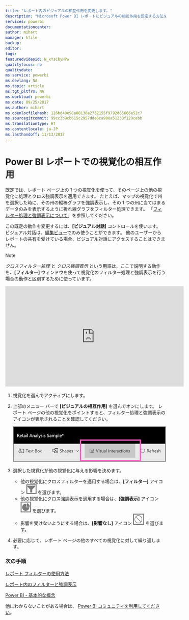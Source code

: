 ```yaml
---
title: "レポート内のビジュアルの相互作用を変更します。"
description: "Microsoft Power BI レポートにビジュアルの相互作用を設定する方法を説明します。"
services: powerbi
documentationcenter: 
author: mihart
manager: kfile
backup: 
editor: 
tags: 
featuredvideoid: N_xYsCbyHPw
qualityfocus: no
qualitydate: 
ms.service: powerbi
ms.devlang: NA
ms.topic: article
ms.tgt_pltfrm: NA
ms.workload: powerbi
ms.date: 09/25/2017
ms.author: mihart
ms.openlocfilehash: 126bd40e98a88138a2732155f9792d65666e52c7
ms.sourcegitcommit: 99cc3b9cb615c2957dde6ca908a51238f129cebb
ms.translationtype: HT
ms.contentlocale: ja-JP
ms.lasthandoff: 11/13/2017
---
```

# <a name="visualization-interactions-in-a-power-bi-report"></a>Power BI レポートでの視覚化の相互作用
既定では、レポート ページ上の 1 つの視覚化を使って、そのページ上の他の視覚化に処理とクロス強調表示を適用できます。
たとえば、マップの視覚化で州を選択した時に、その州の縦棒グラフを強調表示し、その 1 つの州に当てはまるデータのみを表示するように折れ線グラフをフィルター処理できます。
「[フィルター処理と強調表示について](power-bi-reports-filters-and-highlighting.md)」を参照してください。

この既定の動作を変更するには、**[ビジュアル対話]** コントロールを使います。 ビジュアル対話は、[編集ビュー](service-interact-with-a-report-in-editing-view.md)でのみ使うことができます。 他のユーザーからレポートの共有を受けている場合、ビジュアル対話にアクセスすることはできません。

> [!NOTE]
> *クロスフィルター処理* と *クロス強調表示* という用語は、ここで説明する動作を、**[フィルター]** ウィンドウを使って視覚化のフィルター処理と強調表示を行う場合の動作と区別するために使っています。  
> 
> 

<iframe width="560" height="315" src="https://www.youtube.com/embed/N_xYsCbyHPw?list=PL1N57mwBHtN0JFoKSR0n-tBkUJHeMP2cP" frameborder="0" allowfullscreen></iframe>

1. 視覚化を選んでアクティブにします。  
2. 上部のメニュー バーで **[ビジュアルの相互作用]** を選んでオンにします。 レポート ページの他の視覚化をポイントすると、フィルター処理と強調表示のアイコンが表示されることを確認してください。
   
    ![](media/service-reports-visual-interactions/pbi-visual-interaction-icon.png)
3. 選択した視覚化が他の視覚化に与える影響を決めます。  
   
   * 他の視覚化にクロスフィルターを適用する場合は、**[フィルター]** アイコン ![](media/service-reports-visual-interactions/pbi-filter-icon-outlined.png) を選びます。
   * 他の視覚化にクロス強調表示を適用する場合は、**[強調表示]** アイコン ![](media/service-reports-visual-interactions/pbi-highlight-icon-outlined.png) を選びます。
   * 影響を受けないようにする場合は、**[影響なし]** アイコン ![](media/service-reports-visual-interactions/pbi-noimpact-icon-outlined.png) を選びます。
4. 必要に応じて、レポート ページの他のすべての視覚化に対して繰り返します。

### <a name="next-steps"></a>次の手順
[レポート フィルターの使用方法](power-bi-how-to-report-filter.md)

[レポート内のフィルターと強調表示](power-bi-reports-filters-and-highlighting.md)

[Power BI - 基本的な概念](service-basic-concepts.md)

他にわからないことがある場合は、 [Power BI コミュニティを利用してください](http://community.powerbi.com/)。

